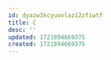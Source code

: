 ```yaml
---
id: dyazw1kcyuwvlaz12zfiwtf
title: C
desc: ''
updated: 1721894669375
created: 1721894669375
---
```

